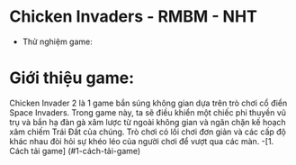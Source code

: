 # Chicken Invaders  - RMBM - NHT

- Thử nghiệm game:
  
# Giới thiệu game: 
Chicken Invader 2 là 1 game bắn súng không gian dựa trên trò chơi cổ điển Space Invaders. Trong game này, ta sẽ điều khiển một chiếc phi thuyền vũ trụ và bắn hạ đàn gà xâm lược từ ngoài không gian và ngăn chặn kế hoạch xâm chiếm Trái Đất của chúng. Trò chơi có lối chơi đơn giản và các cấp độ khác nhau đòi hỏi sự khéo léo của người chơi để vượt qua các màn.
-[1. Cách tải game] (#1-cách-tải-game)
